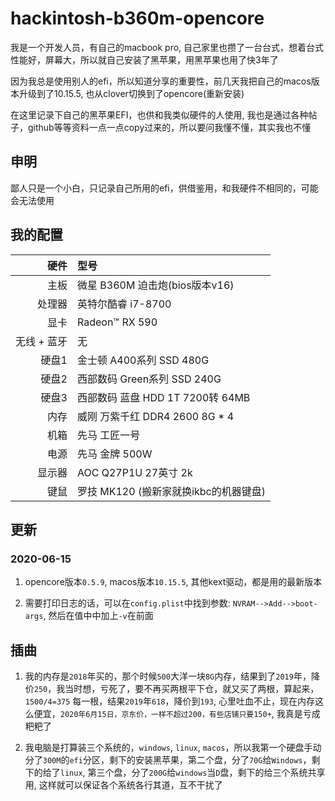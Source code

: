 # hackintosh-b360m-opencore

我是一个开发人员，有自己的macbook pro, 自己家里也攒了一台台式，想着台式性能好，屏幕大，所以就自己安装了黑苹果，用黑苹果也用了快3年了

因为我总是使用别人的efi，所以知道分享的重要性，前几天我把自己的macos版本升级到了10.15.5, 也从clover切换到了opencore(重新安装)

在这里记录下自己的黑苹果EFI，也供和我类似硬件的人使用, 我也是通过各种帖子，github等等资料一点一点copy过来的，所以要问我懂不懂，其实我也不懂

## 申明

鄙人只是一个小白，只记录自己所用的efi，供借鉴用，和我硬件不相同的，可能会无法使用

## 我的配置

|         硬件       |                   型号                     |
|-------------------:|:------------------------------------------|
|               主板 | 微星 B360M 迫击炮(bios版本v16)                               |
|             处理器 | 英特尔酷睿 i7-8700                          ||             CPU风扇 | 酷冷至尊 T400i (小机箱可能放不下，慎重)                          |
|               显卡 | Radeon™ RX 590           |
|        无线 + 蓝牙 | 无                          |
|             硬盘1 | 金士顿 A400系列 SSD 480G  |
|             硬盘2 | 西部数码 Green系列 SSD 240G  |
|             硬盘3 | 西部数码 蓝盘 HDD 1T 7200转 64MB  |
|             内存 | 威刚 万紫千红 DDR4 2600 8G * 4  |
|             机箱 | 先马 工匠一号  |
|             电源 | 先马 金牌 500W  |
|             显示器 | AOC Q27P1U 27英寸 2k  |
|             键鼠 | 罗技 MK120 (搬新家就换ikbc的机器键盘)  |

## 更新

### 2020-06-15

1. opencore版本`0.5.9`, macos版本`10.15.5`, 其他kext驱动，都是用的最新版本

2. 需要打印日志的话，可以在`config.plist`中找到参数: `NVRAM-->Add-->boot-args`, 然后在值中中加上`-v`在前面

## 插曲

1. 我的内存是`2018`年买的，那个时候`500`大洋一块`8G`内存，结果到了`2019`年，降价`250`，我当时想，亏死了，要不再买两根平下仓，就又买了两根，算起来，`1500/4=375` 每一根，结果`2019`年`618`，降价到`193`, 心里吐血不止，现在内存这么便宜，`2020年6月15日，京东价，一样不超过200，有些店铺只要150+`, 我真是亏成粑粑了

2. 我电脑是打算装三个系统的，`windows`, `linux`, `macos`，所以我第一个硬盘手动分了`300M`的`efi`分区，剩下的安装黑苹果，第二个盘，分了`70G`给`Windows`，剩下的给了`linux`, 第三个盘，分了`200G`给`windows`当`D`盘，剩下的给三个系统共享用, 这样就可以保证各个系统各行其道，互不干扰了
